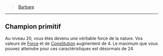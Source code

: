 ﻿---
!ClassFeatureItem
Name: Champion primitif
Id: barbarian_hd.md#champion-primitif
ParentLink: barbarian_hd.md#barbare
ParentName: Barbare
NameLevel: 2
Attributes: {}
---
> [Barbare](hd_barbarian.md)

---

## Champion primitif

Au niveau 20, vous êtes devenu une véritable force de la nature. Vos valeurs de [Force](hd_abilities_strength.md) et de [Constitution](hd_abilities_constitution.md) augmentent de 4. Le maximum que vous pouvez atteindre pour ces caractéristiques est désormais de 24.

